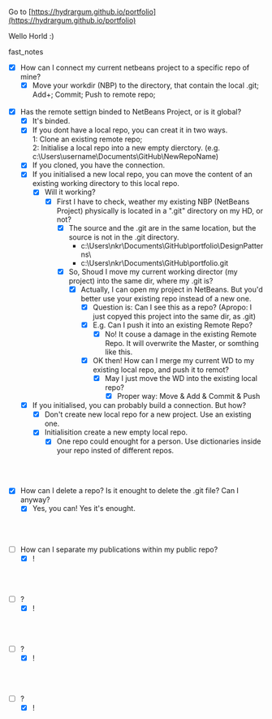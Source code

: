 Go to [https://hydrargum.github.io/portfolio](https://hydrargum.github.io/portfolio)

Wello Horld :)


fast_notes  

- [X] How can I connect my current netbeans project to a specific repo of mine?
  - [X] Move your workdir (NBP) to the directory, that contain the local .git; Add+; Commit; Push to remote repo;
<br><br>
- [X] Has the remote settign binded to NetBeans Project, or is it global?
  - [X] It's binded.
  - [X] If you dont have a local repo, you can creat it in two ways.  
      1: Clone an existing remote repo;  
      2: Initialise a local repo into a new empty dierctory.  (e.g. c:\Users\username\Documents\GitHub\NewRepoName)
  - [X] If you cloned, you have the connection.
  - [X] If you initialised a new local repo, you can move the content of an existing working directory to this local repo.  
      - [X] Will it working?  
        - [X] First I have to check, weather my existing NBP (NetBeans Project) physically is located in a ".git" directory on my HD, or not?
          - [X] The source and the .git are in the same location, but the source is not in the .git directory.    
              * c:\Users\nkr\Documents\GitHub\portfolio\DesignPatterns\
              * c:\Users\nkr\Documents\GitHub\portfolio\.git 
          - [X] So, Shoud I move my current working director (my project) into the same dir, where my .git is?
            - [X] Actually, I can open my project in NetBeans. But you'd better use your existing repo instead of a new one.
              - [X] Question is: Can I see this as a repo? (Apropo: I just copyed this project into the same dir, as .git)
              - [X] E.g. Can I push it into an existing Remote Repo?
                - [X] No! It couse a damage in the existing Remote Repo. It will overwrite the Master, or somthing like this.
              - [X] OK then! How can I merge my current WD to my existing local repo, and push it to remot?
                - [X] May I just move the WD into the existing local repo?
                  - [X] Proper way: Move & Add & Commit & Push
  - [X] If you initialised, you can probably build a connection. But how?
    - [X] Don't create new local repo for a new project. Use an existing one.
    - [X] Initialisition create a new empty local repo.
      - [X] One repo could enought for a person. Use dictionaries inside your repo insted of different repos.

<br><br>
- [X] How can I delete a repo? Is it enought to delete the .git file? Can I anyway?
  - [X] Yes, you can! Yes it's enought.

<br><br>
- [ ] How can I separate my publications within my public repo?
  - [X] !

<br><br>
- [ ] ?
  - [X] !

<br><br>
- [ ] ?
  - [X] !

<br><br>
- [ ] ?
  - [X] !
